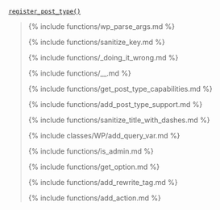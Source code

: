 <p><code><a href="https://developer.wordpress.org/reference/functions/register_post_type/">register_post_type()</a></code></p>

<blockquote>

{% include functions/wp_parse_args.md %}

{% include functions/sanitize_key.md %}

{% include functions/_doing_it_wrong.md %}

{% include functions/__.md %}

{% include functions/get_post_type_capabilities.md %}

{% include functions/add_post_type_support.md %}

{% include functions/sanitize_title_with_dashes.md %}

{% include classes/WP/add_query_var.md %}

{% include functions/is_admin.md %}

{% include functions/get_option.md %}

{% include functions/add_rewrite_tag.md %}

{% include functions/add_action.md %}

</blockquote>
